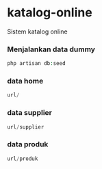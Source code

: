 # katalog-online
Sistem katalog online

### Menjalankan data dummy
```php
php artisan db:seed
```

### data home
```php
url/
```

### data supplier
```php
url/supplier
```

### data produk
```php
url/produk
```
